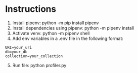 # Instructions

1. Install pipenv: python -m pip install pipenv
2. Install dependencies using pipenv: python -m pipenv install
3. Activate venv: python -m pipenv shell
4. Add env variables in a .env file in the following format:
```
URI=your_uri
db=your_db
collection=your_collection
```
5. Run file: python profiler.py
